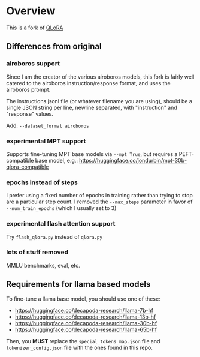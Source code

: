 # Overview

This is a fork of [QLoRA](https://github.com/artidoro/qlora/blob/main/qlora.py)

## Differences from original

### airoboros support

Since I am the creator of the various airoboros models, this fork is fairly well catered to the airoboros instruction/response format, and uses the airoboros prompt.

The instructions.jsonl file (or whatever filename you are using), should be a single JSON string per line, newline separated, with "instruction" and "response" values.

Add: `--dataset_format airoboros`

### experimental MPT support

Supports fine-tuning MPT base models via `--mpt True`, but requires a PEFT-compatible base model, e.g.: https://huggingface.co/jondurbin/mpt-30b-qlora-compatible

### epochs instead of steps

I prefer using a fixed number of epochs in training rather than trying to stop are a particular step count.  I removed the `--max_steps` parameter in favor of `--num_train_epochs` (which I usually set to 3)

### experimental flash attention support

Try `flash_qlora.py` instead of `qlora.py`

### lots of stuff removed

MMLU benchmarks, eval, etc.

## Requirements for llama based models

To fine-tune a llama base model, you should use one of these:
- https://huggingface.co/decapoda-research/llama-7b-hf
- https://huggingface.co/decapoda-research/llama-13b-hf
- https://huggingface.co/decapoda-research/llama-30b-hf
- https://huggingface.co/decapoda-research/llama-65b-hf

Then, you __MUST__ replace the `special_tokens_map.json` file and `tokenizer_config.json` file with the ones found in this repo.
